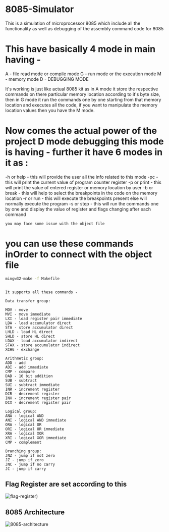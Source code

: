 # 8085-Simulator

This is a simulation of microprocessor 8085 which include all the functionality as well as debugging of the assembly command code for 8085

# This have basically 4 mode in main having -
A - file read mode or compile mode
G - run mode or the execution mode
M - memory mode
D - DEBUGGING MODE

It's working is just like actual 8085 kit as in A mode it store the respective commands on there particular memory location according to it's byte size, then in G mode it run the commands one by one starting from that memory location and executes all the code, if you want to manipulate the memory location values then you have the M mode.
# Now comes the actual power of the project D mode debugging this mode is having - further it have 6 modes in it as :

-h or help - this will provide the user all the info related to this mode
-pc - this will print the current value of program counter register
-p or print - this will print the value of entered register or memory location by user
-b or break - this will help to select the breakpoints in the code on the memory location
-r or run - this will execute the breakpoints present else will normally execute the program
-s or step - this will run the commands one by one and display the value of register and flags changing after each command

`you may face some issue with the object file`

# you can use these commands inOrder to connect with the object file

```bash
mingw32-make -f Makefile
```
```text

It supports all these commands -

Data transfer group:

MOV - move
MVI - move immediate
LXI - load register pair immediate
LDA - load accumulator direct
STA - store accumulator direct
LHLD - load HL direct
SHLD - store HL direct
LDAX - load accumulator indirect
STAX - store accumulator indirect
XCHG - exchange

Arithmetic group:
ADD - add
ADI - add immediate
CMP - compare
DAD - 16 bit addition
SUB - subtract
SUI - subtract immediate
INR - increment register
DCR - decrement register
INX - increment register pair
DCX - decrement register pair

Logical group:
ANA - logical AND
ANI - logical AND immediate
ORA - logical OR
ORI - logical OR immediate
XRA - logical XOR
XRI - logical XOR immediate
CMP - complement

Branching group:
JNZ - jump if not zero
JZ - jump if zero
JNC - jump if no carry
JC - jump if carry
```


## Flag Register are set according to this
![flag-register](https://media.geeksforgeeks.org/wp-content/uploads/flag-registor-3.png))


## 8085 Architecture

![8085-architecture](https://blogger.googleusercontent.com/img/a/AVvXsEgQ58gn_gYvTdVsW4PKTXAGgCiivwYZrySJLR9Zv2PvhNiIQ-C7XWWznz4-1wFVP0ozP9oNrn6c2i98T6ZeV3w-jFQBpb4OyQqiZPFVXiIGg7H9ZRStDomHeLKo9Vv87pTq3PaHWsl8BZ4LOFSn6J4duQc8jAxGesDHBsUX5L5jRsuntLeh2x5tnlBJ=s16000)
